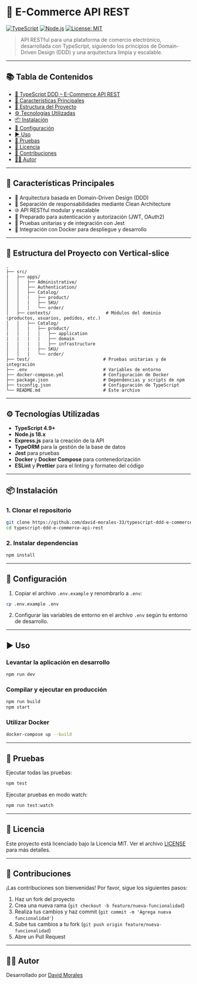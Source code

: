 # 🛒 E-Commerce API REST

[![TypeScript](https://img.shields.io/badge/TypeScript-4.9-blue.svg)](https://www.typescriptlang.org/)
[![Node.js](https://img.shields.io/badge/Node.js-18.x-green.svg)](https://nodejs.org/)
[![License: MIT](https://img.shields.io/badge/License-MIT-yellow.svg)](LICENSE)

> API RESTful para una plataforma de comercio electrónico, desarrollada con TypeScript, siguiendo los principios de Domain-Driven Design (DDD) y una arquitectura limpia y escalable.

---

## 📚 Tabla de Contenidos

- [🛒 TypeScript DDD – E-Commerce API REST](#-typescript-ddd--e-commerce-api-rest)
- [🚀 Características Principales](#-características-principales)
- [📁 Estructura del Proyecto](#-estructura-del-proyecto)
- [⚙️ Tecnologías Utilizadas](#️-tecnologías-utilizadas)
- [📦 Instalación](#-instalación)
- [🔧 Configuración](#-configuración)
- [▶️ Uso](#️-uso)
- [🧪 Pruebas](#-pruebas)
- [📄 Licencia](#-licencia)
- [🤝 Contribuciones](#-contribuciones)
- [👨‍💻 Autor](#-autor)

---

## 🚀 Características Principales

- 🧩 Arquitectura basada en Domain-Driven Design (DDD)
- 📐 Separación de responsabilidades mediante Clean Architecture
- 🌐 API RESTful modular y escalable
- 🔐 Preparado para autenticación y autorización (JWT, OAuth2)
- 🧪 Pruebas unitarias y de integración con Jest
- 🐳 Integración con Docker para despliegue y desarrollo

---

## 📁 Estructura del Proyecto con Vertical-slice

```text
.
├── src/
|   ├── apps/
│   │   ├── Administrative/
│   │   ├── Authentication/
│   │   ├── Catalog/
│   │   |   ├── product/
│   │   |   ├── SKU/
│   │   |   └── order/
│   ├── contexts/                     # Módulos del dominio (productos, usuarios, pedidos, etc.)
│   │   ├── Catalog/
│   │   |   ├── product/
|   |   |   |   ├── application
|   |   |   |   ├── domain
|   |   |   |   ├── infrastructure
│   │   |   ├── SKU/
│   │   |   └── order/
├── test/                            # Pruebas unitarias y de integración
├── .env                             # Variables de entorno
├── docker-compose.yml               # Configuración de Docker
├── package.json                     # Dependencias y scripts de npm
├── tsconfig.json                    # Configuración de TypeScript
└── README.md                        # Este archivo
```

---

## ⚙️ Tecnologías Utilizadas

- **TypeScript 4.9+**
- **Node.js 18.x**
- **Express.js** para la creación de la API
- **TypeORM** para la gestión de la base de datos
- **Jest** para pruebas
- **Docker** y **Docker Compose** para contenedorización
- **ESLint** y **Prettier** para el linting y formateo del código

---

## 📦 Instalación

### 1. Clonar el repositorio

```bash
git clone https://github.com/david-morales-33/typescript-ddd-e-commerce-api-rest.git
cd typescript-ddd-e-commerce-api-rest
```

### 2. Instalar dependencias

```bash
npm install
```

---

## 🔧 Configuración

1. Copiar el archivo `.env.example` y renombrarlo a `.env`:

```bash
cp .env.example .env
```

2. Configurar las variables de entorno en el archivo `.env` según tu entorno de desarrollo.

---

## ▶️ Uso

### Levantar la aplicación en desarrollo

```bash
npm run dev
```

### Compilar y ejecutar en producción

```bash
npm run build
npm start
```

### Utilizar Docker

```bash
docker-compose up --build
```

---

## 🧪 Pruebas

Ejecutar todas las pruebas:

```bash
npm test
```

Ejecutar pruebas en modo watch:

```bash
npm run test:watch
```

---

## 📄 Licencia

Este proyecto está licenciado bajo la Licencia MIT. Ver el archivo [LICENSE](LICENSE) para más detalles.

---

## 🤝 Contribuciones

¡Las contribuciones son bienvenidas! Por favor, sigue los siguientes pasos:

1. Haz un fork del proyecto
2. Crea una nueva rama (`git checkout -b feature/nueva-funcionalidad`)
3. Realiza tus cambios y haz commit (`git commit -m 'Agrega nueva funcionalidad'`)
4. Sube tus cambios a tu fork (`git push origin feature/nueva-funcionalidad`)
5. Abre un Pull Request

---

## 👨‍💻 Autor

Desarrollado por [David Morales](https://github.com/david-morales-33)
